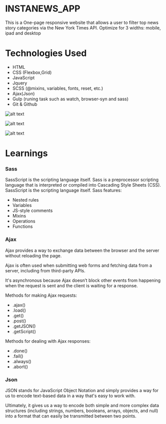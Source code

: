 # INSTANEWS_APP

This is a One-page responsive website that allows a user to filter top news story categories via the New York Times API.
Optimize for 3 widths: mobile, ipad and desktop

# Technologies Used

* HTML
* CSS (Flexbox,Grid)
* JavaScript
* Jquery 
* SCSS (@mixins, variables, fonts, reset, etc.)
* Ajax(Json)
* Gulp (runing task such as watch, browser-syn and sass)
* Git & Github

![alt text](/Users/tejaswinikumar/Desktop/INSTANEWS-APP/images/screencapture-file-Users-tejaswinikumar-Desktop-INSTANEWS-APP-index-html-2020-02-18-19_20_23.png)

![alt text](/Users/tejaswinikumar/Desktop/INSTANEWS-APP/images/screencapture-file-Users-tejaswinikumar-Desktop-INSTANEWS-APP-index-html-2020-02-18-19_19_33.png)

![alt text](/Users/tejaswinikumar/Desktop/INSTANEWS-APP/images/screencapture-file-Users-tejaswinikumar-Desktop-INSTANEWS-APP-index-html-2020-02-18-19_22_41.png)




# Learnings
### Sass
SassScript is the scripting language itself.
Sass is a preprocessor scripting language that is interpreted or compiled into Cascading Style Sheets (CSS). SassScript is the scripting language itself.
Sass features:

- Nested rules
- Variables
- JS-style comments
- Mixins
- Operations
- Functions

### Ajax

Ajax provides a way to exchange data between the browser and the server without reloading the page.

Ajax is often used when submitting web forms and fetching data from a server, including from third-party APIs.

It's asynchronous because Ajax doesn’t block other events from happening when the request is sent and the client is waiting for a response.

Methods for making Ajax requests:

- .ajax()
- .load()
- .get()
- .post()
- .getJSON()
- .getScript()

Methods for dealing with Ajax responses:

- .done()
- .fail()
- .always()
- .abort()

### Json

JSON stands for JavaScript Object Notation and simply provides a way for us to encode text-based data in a way that's easy to work with.

Ultimately, it gives us a way to encode both simple and more complex data structures (including strings, numbers, booleans, arrays, objects, and null) into a format that can easily be transmitted between two points.



